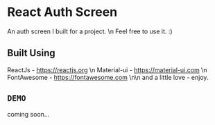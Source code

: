 # React Auth Screen

An auth screen I built for a project. \n
Feel free to use it. :)

## Built Using
ReactJs - https://reactjs.org \n
Material-ui - https://material-ui.com \n
FontAwesome - https://fontawesome.com \n\n
and a little love - enjoy.


## `DEMO`

coming soon...

